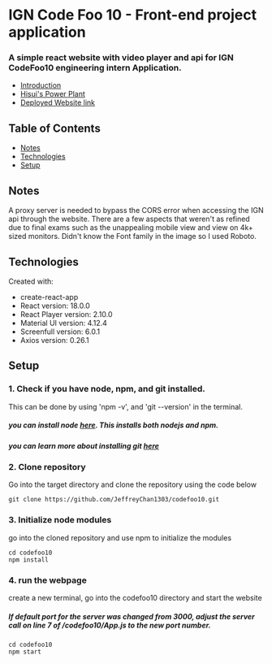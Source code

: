 # IGN Code Foo 10 - Front-end project application

### A simple react website with video player and api for IGN CodeFoo10 engineering  intern Application.
* [Introduction](https://github.com/JeffreyChan1303/codefoo10/tree/master/CodeFooQuestions/Introduction.pdf)
* [Hisui's Power Plant](https://github.com/JeffreyChan1303/codefoo10/tree/master/CodeFooQuestions/HisuisPowerPlant.pdf)
* [Deployed Website link](https://jeffreychancodefoo2022.netlify.app/)

## Table of Contents
* [Notes](#Notes)
* [Technologies](#technologies)
* [Setup](#setup)
## Notes

A proxy server is needed to bypass the CORS error when accessing the IGN api through the website. There are a few aspects that weren't as refined due to final exams such as the unappealing mobile view and view on 4k+ sized monitors. Didn't know the Font family in the image so I used Roboto.

## Technologies
Created with: 
* create-react-app
* React version: 18.0.0
* React Player version: 2.10.0
* Material UI version: 4.12.4
* Screenfull version: 6.0.1
* Axios version: 0.26.1

## Setup

### 1. Check if you have node, npm, and git installed.
This can be done by using 'npm -v', and 'git --version' in the terminal.
##### you can install node [here](https://nodejs.org). This installs both nodejs and npm.
##### you can learn more about installing git [here](https://git-scm.com)

### 2. Clone repository
Go into the target directory and clone the repository using the code below
```
git clone https://github.com/JeffreyChan1303/codefoo10.git
```
### 3. Initialize node modules
go into the cloned repository and use npm to initialize the modules
```
cd codefoo10
npm install
```
### 4. run the webpage
create a new terminal, go into the codefoo10 directory and start the website
##### *If default port for the server was changed from 3000, adjust the server call on line 7 of /codefoo10/App.js to the new port number.*
```
cd codefoo10
npm start
```

